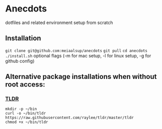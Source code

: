 # Anecdots
dotfiles and related environment setup from scratch

## Installation
`git clone git@github.com:meiaalsup/anecdots`
`git pull`
`cd anecdots`
`./install.sh` optional flags (-m for mac setup, -l for linux setup, -g for github config)


## Alternative package installations when without root access:

### [TLDR](https://github.com/raylee/tldr-sh-client#installation)
```
mkdir -p ~/bin
curl -o ~/bin/tldr https://raw.githubusercontent.com/raylee/tldr/master/tldr
chmod +x ~/bin/tldr
```

